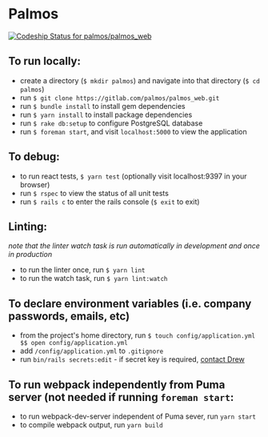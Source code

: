 # Palmos

[ ![Codeship Status for palmos/palmos_web](https://app.codeship.com/projects/a034b610-c695-0135-9eb9-1e50aff0702d/status?branch=master)](https://app.codeship.com/projects/261212)

## To run locally:
* create a directory (`$ mkdir palmos`) and navigate into that directory (`$ cd palmos`)
* run `$ git clone https://gitlab.com/palmos/palmos_web.git`
* run `$ bundle install` to install gem dependencies
* run `$ yarn install` to install package dependencies
* run `$ rake db:setup` to configure PostgreSQL database
* run `$ foreman start`, and visit `localhost:5000` to view the application

## To debug:
* to run react tests, `$ yarn test` (optionally visit localhost:9397 in your browser)
* run `$ rspec` to view the status of all unit tests
* run `$ rails c` to enter the rails console (`$ exit` to exit)

## Linting:
*note that the linter watch task is run automatically in development and once in production*
* to run the linter once, run `$ yarn lint`
* to run the watch task, run `$ yarn lint:watch`

## To declare environment variables (i.e. company passwords, emails, etc)
* from the project's home directory, run `$ touch config/application.yml $$ open config/application.yml`
* add `/config/application.yml` to `.gitignore`
* run `bin/rails secrets:edit` - if secret key is required, <a href="mailto:drewjamesandre@gmail.com">contact Drew</a>  

## To run webpack independently from Puma server (not needed if running `foreman start`:
* to run webpack-dev-server independent of Puma sever, run `yarn start`
* to compile webpack output, run `yarn build`
